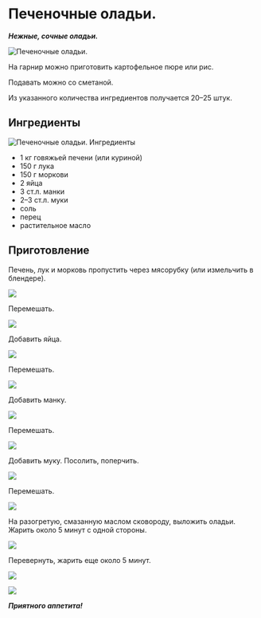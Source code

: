 # Печеночные оладьи.

_**Нежные, сочные оладьи.**_

![Печеночные оладьи.](/images/Kulinar/Second/pechyonochnye-oladi.jpg 'Печеночные оладьи')

На гарнир можно приготовить картофельное пюре или рис.

Подавать можно со сметаной.

Из указанного количества ингредиентов получается 20–25 штук.

## Ингредиенты
![Печеночные оладьи. Ингредиенты](/images/Kulinar/Second/pechenochnie_oladyi-004.jpg)

- 1 кг говяжьей печени (или куриной)
- 150 г лука
- 150 г моркови
- 2 яйца
- 3 ст.л. манки
- 2–3 ст.л. муки
- соль
- перец
- растительное масло

## Приготовление
Печень, лук и морковь пропустить через мясорубку (или измельчить в блендере).

![](/images/Kulinar/Second/pechenochnie_oladyi-005.jpg)

Перемешать.

![](/images/Kulinar/Second/pechenochnie_oladyi-006.jpg)

Добавить яйца.

![](/images/Kulinar/Second/pechenochnie_oladyi-007.jpg)

Перемешать.

![](/images/Kulinar/Second/pechenochnie_oladyi-008.jpg)

Добавить манку.

![](/images/Kulinar/Second/pechenochnie_oladyi-009.jpg)

Перемешать.

![](/images/Kulinar/Second/pechenochnie_oladyi-010.jpg)

Добавить муку. Посолить, поперчить.

![](/images/Kulinar/Second/pechenochnie_oladyi-011.jpg)

Перемешать.

![](/images/Kulinar/Second/pechenochnie_oladyi-012.jpg)

На разогретую, смазанную маслом сковороду, выложить оладьи. Жарить около 5 минут с одной стороны.

![](/images/Kulinar/Second/pechenochnie_oladyi-013.jpg)

Перевернуть, жарить еще около 5 минут.

![](/images/Kulinar/Second/pechenochnie_oladyi-014.jpg)

![](/images/Kulinar/Second/pechenochnie_oladyi-015.jpg)

***Приятного аппетита!***
